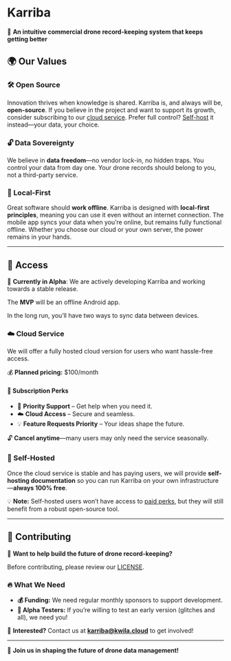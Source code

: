 # Karriba

🚀 **An intuitive commercial drone record-keeping system that keeps getting better**

## 🌍 Our Values

### 🛠 Open Source

Innovation thrives when knowledge is shared. Karriba is, and always will be, **open-source**. If you believe in the project and want to support its growth, consider subscribing to our [cloud service](#cloud-service). Prefer full control? [Self-host](#self-hosted) it instead—your data, your choice.

### 🔓 Data Sovereignty

We believe in **data freedom**—no vendor lock-in, no hidden traps. You control your data from day one. Your drone records should belong to you, not a third-party service.

### 📶 Local-First

Great software should **work offline**. Karriba is designed with **local-first principles**, meaning you can use it even without an internet connection. The mobile app syncs your data when you’re online, but remains fully functional offline. Whether you choose our cloud or your own server, the power remains in your hands.

---

## 🔑 Access

🚧 **Currently in Alpha**: We are actively developing Karriba and working towards a stable release.

The **MVP** will be an offline Android app.

In the long run, you’ll have two ways to sync data between devices.

### ☁️ Cloud Service

We will offer a fully hosted cloud version for users who want hassle-free access.

💰 **Planned pricing:** $100/month

#### 🎁 Subscription Perks

- 🚀 **Priority Support** – Get help when you need it.
- ☁️ **Cloud Access** – Secure and seamless.
- 💡 **Feature Requests Priority** – Your ideas shape the future.

🔓 **Cancel anytime**—many users may only need the service seasonally.

### 🏡 Self-Hosted

Once the cloud service is stable and has paying users, we will provide **self-hosting documentation** so you can run Karriba on your own infrastructure—**always 100% free**.

💡 **Note:** Self-hosted users won’t have access to [paid perks](#subscription-perks), but they will still benefit from a robust open-source tool.

---

## 🤝 Contributing

🚀 **Want to help build the future of drone record-keeping?**

Before contributing, please review our [LICENSE](./LICENSE).

### 🔥 What We Need

- **💰 Funding:** We need regular monthly sponsors to support development.
- **🧪 Alpha Testers:** If you’re willing to test an early version (glitches and all), we need you!

📩 **Interested?** Contact us at **[karriba@kwila.cloud](mailto:karriba@kwila.cloud)** to get involved!

---

🎉 **Join us in shaping the future of drone data management!**

